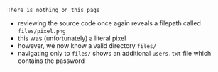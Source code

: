 `There is nothing on this page`
- reviewing the source code once again reveals a filepath called `files/pixel.png`
- this was (unfortunately) a literal pixel
- however, we now know a valid directory `files/`
- navigating only to `files/` shows an additional `users.txt` file which contains the password
